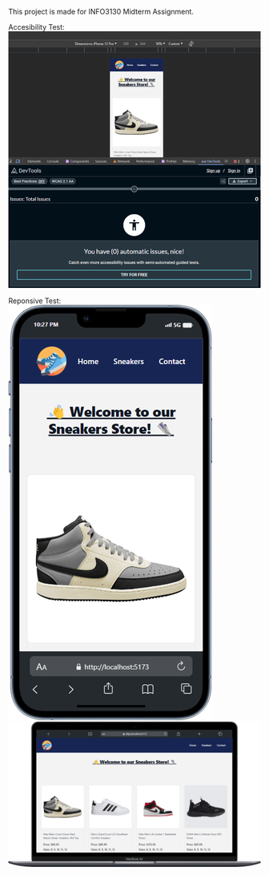 This project is made for INFO3130 Midterm Assignment.

Accesibility Test:
![Alt text](image.png)

Reponsive Test:
![Alt text](<mobile (2).png>) 
![Alt text](mobile.png)
